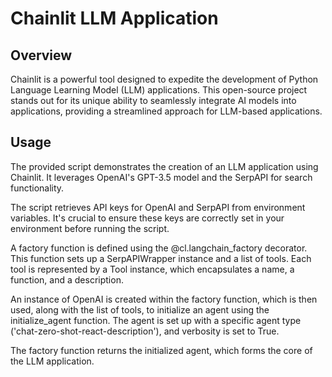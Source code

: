 # Chainlit LLM Application

## Overview
Chainlit is a powerful tool designed to expedite the development of Python Language Learning Model (LLM) applications. This open-source project stands out for its unique ability to seamlessly integrate AI models into applications, providing a streamlined approach for LLM-based applications.

## Usage
The provided script demonstrates the creation of an LLM application using Chainlit. It leverages OpenAI's GPT-3.5 model and the SerpAPI for search functionality.

The script retrieves API keys for OpenAI and SerpAPI from environment variables. It's crucial to ensure these keys are correctly set in your environment before running the script.

A factory function is defined using the @cl.langchain_factory decorator. This function sets up a SerpAPIWrapper instance and a list of tools. Each tool is represented by a Tool instance, which encapsulates a name, a function, and a description.

An instance of OpenAI is created within the factory function, which is then used, along with the list of tools, to initialize an agent using the initialize_agent function. The agent is set up with a specific agent type ('chat-zero-shot-react-description'), and verbosity is set to True.

The factory function returns the initialized agent, which forms the core of the LLM application.
